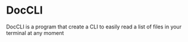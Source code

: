 # DocCLI
DocCLI is a program that create a CLI to easily read a list of files in your terminal at any moment

